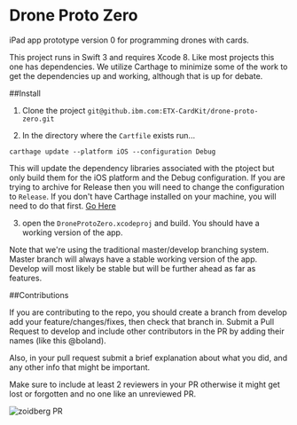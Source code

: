 # Drone Proto Zero

iPad app prototype version 0 for programming drones  with cards.  

This project runs in Swift 3 and requires Xcode 8.  Like most projects this one has dependencies.  We utilize Carthage to minimize some of the work to get the dependencies up and working, although that is up for debate.

##Install

1. Clone the project `git@github.ibm.com:ETX-CardKit/drone-proto-zero.git`

2. In the directory where the `Cartfile` exists run... 

 `carthage update --platform iOS --configuration Debug`  
 
 This will update the dependency libraries associated with the ptoject but only build them for the iOS platform and the Debug configuration.  If you are trying to archive for Release then you will need to change the configuration to `Release`.  If you don't have Carthage installed on your machine, you will need to do that first. [Go Here](https://github.com/Carthage/Carthage) 

3. open the `DroneProtoZero.xcodeproj` and build.  You should have a working version of the app.

Note that we're using the traditional master/develop branching system.  Master branch will always have a stable working version of the app.  Develop will most likely be stable but will be further ahead as far as features.

##Contributions

If you are contributing to the repo, you should create a branch from develop add your feature/changes/fixes, then check that branch in.  Submit a Pull Request to develop and include other contributors in the PR by adding their names (like this @boland).

Also, in your pull request submit a brief explanation about what you did, and any other info that might be important.

Make sure to include at least 2 reviewers in your PR otherwise it might get lost or forgotten and no one like an unreviewed PR.

![zoidberg PR](https://cdn.meme.am/cache/instances/folder483/54180483.jpg)

